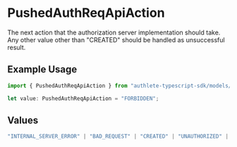 # PushedAuthReqApiAction

The next action that the authorization server implementation should take. Any other value other than "CREATED" should be handled as unsuccessful result.

## Example Usage

```typescript
import { PushedAuthReqApiAction } from "authlete-typescript-sdk/models/operations";

let value: PushedAuthReqApiAction = "FORBIDDEN";
```

## Values

```typescript
"INTERNAL_SERVER_ERROR" | "BAD_REQUEST" | "CREATED" | "UNAUTHORIZED" | "FORBIDDEN" | "JSON" | "JWT" | "OK"
```